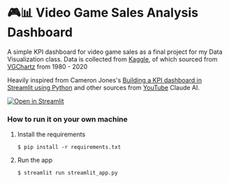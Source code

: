 # 🎮📊 Video Game Sales Analysis Dashboard

A simple KPI dashboard for video game sales as a final project for my Data Visualization class.
Data is collected from [Kaggle](https://www.kaggle.com/datasets/gregorut/videogamesales/data), of which sourced from [VGChartz](https://www.vgchartz.com) from 1980 - 2020

Heavily inspired from Cameron Jones's [Building a KPI dashboard in Streamlit using Python](https://medium.com/@cameronjosephjones/building-a-kpi-dashboard-in-streamlit-using-python-c88ac63903f5) and other sources from [YouTube](https://www.youtube.com/watch?v=p2pXpcXPoGkand) Claude AI.

[![Open in Streamlit](https://static.streamlit.io/badges/streamlit_badge_black_white.svg)](https://blank-app-template.streamlit.app/)

### How to run it on your own machine

1. Install the requirements

   ```
   $ pip install -r requirements.txt
   ```

2. Run the app

   ```
   $ streamlit run streamlit_app.py
   ```
